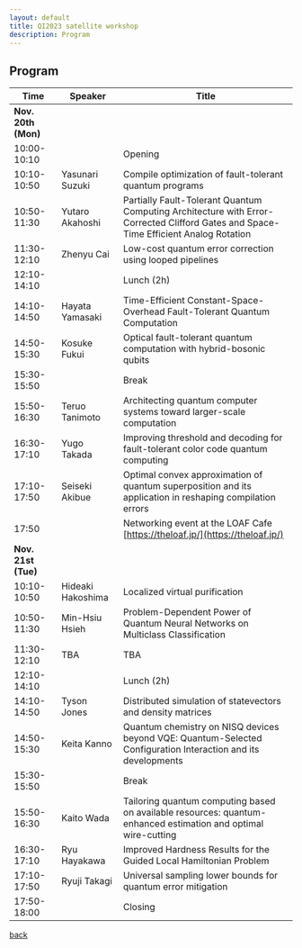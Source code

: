 ```yaml
---
layout: default
title: QI2023 satellite workshop
description: Program
---
```


## Program

| Time        | Speaker | Title |
|-------------|---------|-------|
| **Nov. 20th (Mon)** | | |
| 10:00-10:10 | | Opening |
| 10:10-10:50 | Yasunari Suzuki | Compile optimization of fault-tolerant quantum programs |
| 10:50-11:30 | Yutaro Akahoshi | Partially Fault-Tolerant Quantum Computing Architecture with Error-Corrected Clifford Gates and Space-Time Efficient Analog Rotation |
| 11:30-12:10 | Zhenyu Cai | Low-cost quantum error correction using looped pipelines |
| 12:10-14:10 | | Lunch (2h) |
| 14:10-14:50 | Hayata Yamasaki | Time-Efficient Constant-Space-Overhead Fault-Tolerant Quantum Computation |
| 14:50-15:30 | Kosuke Fukui | Optical fault-tolerant quantum computation with hybrid-bosonic qubits |
| 15:30-15:50 | | Break |
| 15:50-16:30 | Teruo Tanimoto | Architecting quantum computer systems toward larger-scale computation |
| 16:30-17:10 | Yugo Takada | Improving threshold and decoding for fault-tolerant color code quantum computing |
| 17:10-17:50 | Seiseki Akibue | Optimal convex approximation of quantum superposition and its application in reshaping compilation errors |
| 17:50 | | Networking event at the LOAF Cafe [https://theloaf.jp/](https://theloaf.jp/) |
| **Nov. 21st (Tue)** | | |
| 10:10-10:50 | Hideaki Hakoshima | Localized virtual purification |
| 10:50-11:30 | Min-Hsiu Hsieh | Problem-Dependent Power of Quantum Neural Networks on Multiclass Classification |
| 11:30-12:10 | TBA | TBA |
| 12:10-14:10 | | Lunch (2h) |
| 14:10-14:50 | Tyson Jones | Distributed simulation of statevectors and density matrices |
| 14:50-15:30 | Keita Kanno | Quantum chemistry on NISQ devices beyond VQE: Quantum-Selected Configuration Interaction and its developments |
| 15:30-15:50 | | Break |
| 15:50-16:30 | Kaito Wada | Tailoring quantum computing based on available resources: quantum-enhanced estimation and optimal wire-cutting |
| 16:30-17:10 | Ryu Hayakawa | Improved Hardness Results for the Guided Local Hamiltonian Problem |
| 17:10-17:50 | Ryuji Takagi | Universal sampling lower bounds for quantum error mitigation |
| 17:50-18:00 | | Closing |


[back](./)
